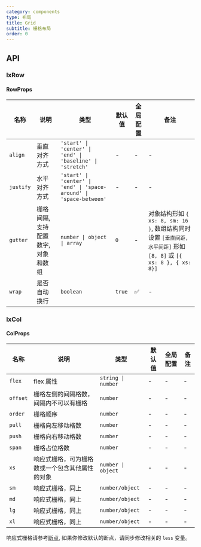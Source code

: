 ```yaml
---
category: components
type: 布局
title: Grid
subtitle: 栅格布局
order: 0
---
```


## API

### IxRow

#### RowProps

| 名称 | 说明 | 类型  | 默认值 | 全局配置 | 备注 |
| --- | --- | --- | --- | --- | --- |
| `align` | 垂直对齐方式 | `'start' \| 'center' \| 'end' \| 'baseline' \| 'stretch'` | - | - | - |
| `justify` | 水平对齐方式 | `'start' \| 'center' \| 'end' \| 'space-around' \| 'space-between'` | - | - | - |
| `gutter` | 栅格间隔, 支持配置数字, 对象和数组 | `number \| object \| array` | `0` | - | 对象结构形如 `{ xs: 8, sm: 16 }`, 数组结构同时设置 `[垂直间距, 水平间距]` 形如 `[8, 8]` 或 `[{ xs: 8 }, { xs: 8}]` |
| `wrap` | 是否自动换行 | `boolean` | `true` | ✅ | - |

### IxCol

#### ColProps

| 名称 | 说明 | 类型  | 默认值 | 全局配置 | 备注 |
| --- | --- | --- | --- | --- | --- |
| `flex` | flex 属性 | `string \| number` | - | - | - |
| `offset` | 栅格左侧的间隔格数，间隔内不可以有栅格 | `number` | - | - | - |
| `order` | 栅格顺序 | `number` | - | - | - |
| `pull` | 栅格向左移动格数 | `number` | - | - | - |
| `push` | 栅格向右移动格数 | `number` | - | - | - |
| `span` | 栅格占位格数 | `number` | - | -  | - |
| `xs` | 响应式栅格，可为栅格数或一个包含其他属性的对象 | `number \| object` | - | -  | - |
| `sm` | 响应式栅格，同上 | `number/object` | - | -  | - |
| `md` | 响应式栅格，同上 | `number/object` | - | -  | - |
| `lg` | 响应式栅格，同上 | `number/object` | - | -  | - |
| `xl` | 响应式栅格，同上 | `number/object` | - | -  | - |

响应式栅格请参考[断点](/cdk/breakpoint/zh), 如果你修改默认的断点，请同步修改相关的 `less` 变量。
